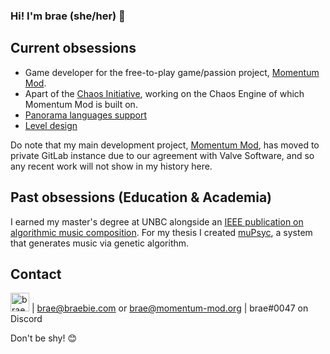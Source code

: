 ### Hi! I'm brae (she/her) 💝

## Current obsessions
- Game developer for the free-to-play game/passion project, [Momentum Mod](https://momentum-mod.org/).
- Apart of the [Chaos Initiative](https://chaosinitiative.com/), working on the Chaos Engine of which Momentum Mod is built on.
- [Panorama languages support](https://github.com/panorama-languages-support)
- [Level design](https://github.com/braem-leveldesign)

Do note that my main development project, [Momentum Mod](https://momentum-mod.org/), has moved to private GitLab instance due to our agreement with Valve Software, and so any recent work will not show in my history here.

## Past obsessions (Education & Academia)
I earned my master's degree at UNBC alongside an [IEEE publication on algorithmic music composition](https://ieeexplore.ieee.org/abstract/document/8790099).
For my thesis I created [muPsyc](https://github.com/braem-schoolwork/muPsyc), a system that generates music via genetic algorithm.

## Contact
[<img alt="braemie | LinkedIn" width="30px" src="https://raw.githubusercontent.com/Rush/Font-Awesome-SVG-PNG/master/white/svg/linkedin.svg" />](https://www.linkedin.com/in/brae-stoltz-382101110/) | brae@braebie.com or brae@momentum-mod.org | brae#0047 on Discord

Don't be shy! 😊

<!--
## Pins

![Momentum Mod Pin](https://github-readme-stats.vercel.app/api/pin/?username=momentum-mod&repo=game&layout=compact&show_icons=true&theme=tokyonight&border_color=628FDA&border_radius=20&show_owner=true)
![Momentum Mod Pin](https://github-readme-stats.vercel.app/api/pin/?username=chaosinitiative&repo=Chaos-FGD&layout=compact&show_icons=true&theme=tokyonight&border_color=628FDA&border_radius=20&show_owner=true)
![Momentum Mod Pin](https://github-readme-stats.vercel.app/api/pin/?username=braem&repo=mupsyc&layout=compact&show_icons=true&theme=tokyonight&border_color=628FDA&border_radius=20&show_owner=false)
![Momentum Mod Pin](https://github-readme-stats.vercel.app/api/pin/?username=braem&repo=moodi&layout=compact&show_icons=true&theme=tokyonight&border_color=628FDA&border_radius=20&show_owner=false)
-->
